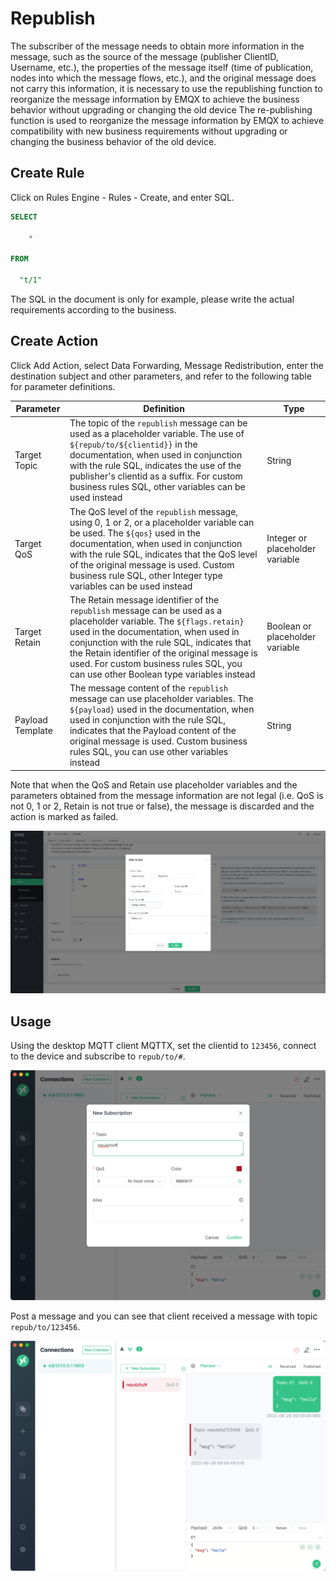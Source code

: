 # Republish

The subscriber of the message needs to obtain more information in the message, such as the source of the message (publisher ClientID, Username, etc.), the properties of the message itself (time of publication, nodes into which the message flows, etc.), and the original message does not carry this information, it is necessary to use the republishing function to reorganize the message information by EMQX to achieve the business behavior without upgrading or changing the old device The re-publishing function is used to reorganize the message information by EMQX to achieve compatibility with new business requirements without upgrading or changing the business behavior of the old device.

## Create Rule

Click on Rules Engine - Rules - Create, and enter SQL.

```SQL
SELECT

    *

FROM

  "t/1"
```

The SQL in the document is only for example, please write the actual requirements according to the business.

## Create Action

Click Add Action, select Data Forwarding, Message Redistribution, enter the destination subject and other parameters, and refer to the following table for parameter definitions.

| Parameter | Definition | Type |
| --- | --- | --- |
| Target Topic | The topic of the `republish` message can be used as a placeholder variable. The use of `${repub/to/${clientid}}` in the documentation, when used in conjunction with the rule SQL, indicates the use of the publisher's clientid as a suffix. For custom business rules SQL, other variables can be used instead | String |
| Target QoS | The QoS level of the `republish` message, using 0, 1 or 2, or a placeholder variable can be used. The `${qos}` used in the documentation, when used in conjunction with the rule SQL, indicates that the QoS level of the original message is used. Custom business rule SQL, other Integer type variables can be used instead | Integer or placeholder variable |
| Target Retain | The Retain message identifier of the `republish` message can be used as a placeholder variable. The `${flags.retain}` used in the documentation, when used in conjunction with the rule SQL, indicates that the Retain identifier of the original message is used. For custom business rules SQL, you can use other Boolean type variables instead | Boolean or placeholder variable |
| Payload Template | The message content of the `republish` message can use placeholder variables. The `${payload}` used in the documentation, when used in conjunction with the rule SQL, indicates that the Payload content of the original message is used. Custom business rules SQL, you can use other variables instead | String |

Note that when the QoS and Retain use placeholder variables and the parameters obtained from the message information are not legal (i.e. QoS is not 0, 1 or 2, Retain is not true or false), the message is discarded and the action is marked as failed.

![image](./assets/rule-engine/republish/action.png)

## Usage

Using the desktop MQTT client MQTTX, set the clientid to `123456`, connect to the device and subscribe to `repub/to/#`.

![image](./assets/rule-engine/republish/mqtt_sub.png)

Post a message and you can see that client received a message with topic `repub/to/123456`.

![image](./assets/rule-engine/republish/mqtt_recv.png)
